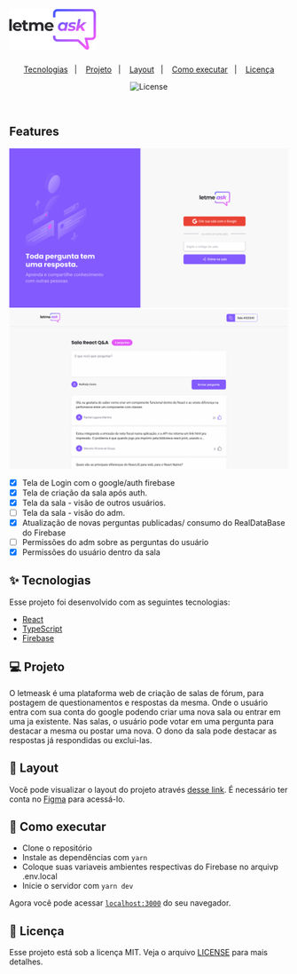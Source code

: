 <h1>
  <img alt="letmeask" title="letmeask" src="./src/assets/images/logoLetmeask.png" />
</h1>

<p align="center">
  <a href="#-tecnologias">Tecnologias</a>&nbsp;&nbsp;&nbsp;|&nbsp;&nbsp;&nbsp;
  <a href="#-projeto">Projeto</a>&nbsp;&nbsp;&nbsp;|&nbsp;&nbsp;&nbsp;
  <a href="#-layout">Layout</a>&nbsp;&nbsp;&nbsp;|&nbsp;&nbsp;&nbsp;
  <a href="#-como-executar">Como executar</a>&nbsp;&nbsp;&nbsp;|&nbsp;&nbsp;&nbsp;
  <a href="#-licença">Licença</a>
</p>

<p align="center">
  <img alt="License" src="https://img.shields.io/static/v1?label=license&message=MIT&color=8257E5&labelColor=000000">
</p>

<br>

## Features

<img alt="letmeask" title="letmeask" src="src/assets/images/github01.png" />
<img alt="letmeask" title="letmeask" src="src/assets/images/github02.png" />

- [x] Tela de Login com o google/auth firebase
- [x] Tela de criação da sala após auth.
- [x] Tela da sala - visão de outros usuários.
- [ ] Tela da sala - visão do adm.
- [x] Atualização de novas perguntas publicadas/ consumo do RealDataBase do Firebase
- [ ] Permissões do adm sobre as perguntas do usuário 
- [x] Permissões do usuário dentro da sala

## ✨ Tecnologias

Esse projeto foi desenvolvido com as seguintes tecnologias:

- [React](https://reactjs.org)
- [TypeScript](https://www.typescriptlang.org/)
- [Firebase](https://firebase.google.com)

## 💻 Projeto

O letmeask é uma plataforma web de criação de salas de fórum, para postagem de questionamentos e respostas da mesma.
Onde o usuário entra com sua conta do google podendo criar uma nova sala ou entrar em uma ja existente.
Nas salas, o usuário pode votar em uma pergunta para destacar a mesma ou postar uma nova.
O dono da sala pode destacar as respostas já respondidas ou exclui-las.

## 🔖 Layout

Você pode visualizar o layout do projeto através [desse link](https://www.figma.com/file/OdiFr5V3RIBqzxIufGpNc5/Letmeask-Copy?fuid=825878803559388727). 
É necessário ter conta no [Figma](http://figma.com/) para acessá-lo.

## 🚀 Como executar

- Clone o repositório
- Instale as dependências com `yarn`
- Coloque suas variaveis ambientes respectivas do Firebase no arquivp .env.local
- Inicie o servidor com `yarn dev`

Agora você pode acessar [`localhost:3000`](http://localhost:3000) do seu navegador.

## 📄 Licença

Esse projeto está sob a licença MIT. Veja o arquivo [LICENSE](LICENSE.md) para mais detalhes.
